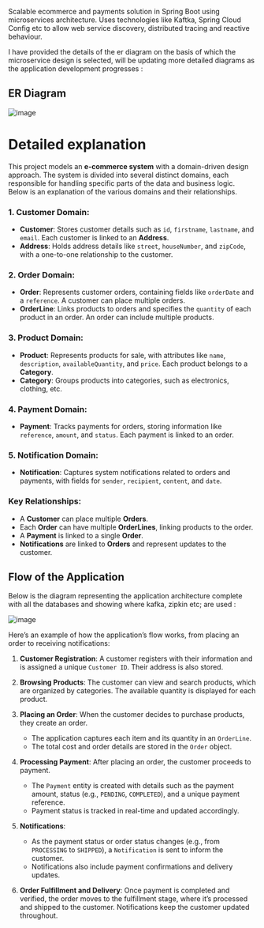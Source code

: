 Scalable ecommerce and payments solution in Spring Boot using microservices architecture. Uses technologies like Kaftka, Spring Cloud Config etc to allow web service discovery, distributed tracing and reactive behaviour.

I have provided the details of the er diagram on the basis of which the microservice design is selected, will be updating more detailed diagrams as the application development progresses : 

## ER Diagram
![image](https://github.com/user-attachments/assets/f8bf1bc4-8772-4a24-810b-e28f0bd63cf7)

# Detailed explanation

This project models an **e-commerce system** with a domain-driven design approach. 
The system is divided into several distinct domains, each responsible for handling specific parts of the data and business logic. 
Below is an explanation of the various domains and their relationships.

### 1. **Customer Domain**:
   - **Customer**: Stores customer details such as `id`, `firstname`, `lastname`, and `email`. Each customer is linked to an **Address**.
   - **Address**: Holds address details like `street`, `houseNumber`, and `zipCode`, with a one-to-one relationship to the customer.

### 2. **Order Domain**:
   - **Order**: Represents customer orders, containing fields like `orderDate` and a `reference`. A customer can place multiple orders.
   - **OrderLine**: Links products to orders and specifies the `quantity` of each product in an order. An order can include multiple products.

### 3. **Product Domain**:
   - **Product**: Represents products for sale, with attributes like `name`, `description`, `availableQuantity`, and `price`. Each product belongs to a **Category**.
   - **Category**: Groups products into categories, such as electronics, clothing, etc.

### 4. **Payment Domain**:
   - **Payment**: Tracks payments for orders, storing information like `reference`, `amount`, and `status`. Each payment is linked to an order.

### 5. **Notification Domain**:
   - **Notification**: Captures system notifications related to orders and payments, with fields for `sender`, `recipient`, `content`, and `date`.

### Key Relationships:
   - A **Customer** can place multiple **Orders**.
   - Each **Order** can have multiple **OrderLines**, linking products to the order.
   - A **Payment** is linked to a single **Order**.
   - **Notifications** are linked to **Orders** and represent updates to the customer.

## Flow of the Application

Below is the diagram representing the application architecture complete with all the databases and showing where kafka, zipkin etc; are used : 

![image](https://github.com/user-attachments/assets/4ea8cc2a-7584-4c1e-a135-10ed2c609e62)

Here’s an example of how the application’s flow works, from placing an order to receiving notifications:

1. **Customer Registration**: A customer registers with their information and is assigned a unique `Customer ID`. Their address is also stored.
   
2. **Browsing Products**: The customer can view and search products, which are organized by categories. The available quantity is displayed for each product.

3. **Placing an Order**: When the customer decides to purchase products, they create an order. 
   - The application captures each item and its quantity in an `OrderLine`.
   - The total cost and order details are stored in the `Order` object.

4. **Processing Payment**: After placing an order, the customer proceeds to payment.
   - The `Payment` entity is created with details such as the payment amount, status (e.g., `PENDING`, `COMPLETED`), and a unique payment reference.
   - Payment status is tracked in real-time and updated accordingly.

5. **Notifications**: 
   - As the payment status or order status changes (e.g., from `PROCESSING` to `SHIPPED`), a `Notification` is sent to inform the customer.
   - Notifications also include payment confirmations and delivery updates.

6. **Order Fulfillment and Delivery**: Once payment is completed and verified, the order moves to the fulfillment stage, where it’s processed and shipped to the customer. Notifications keep the customer updated throughout.



